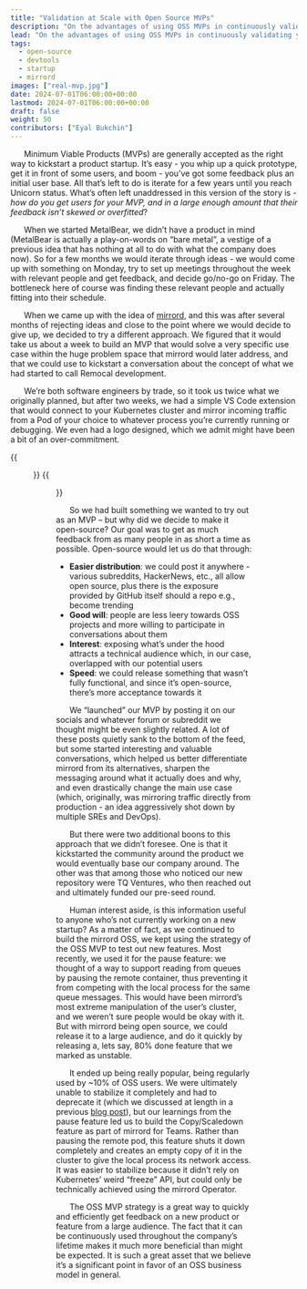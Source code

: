 ```yaml
---
title: "Validation at Scale with Open Source MVPs"
description: "On the advantages of using OSS MVPs in continuously validating your new product offerings."
lead: "On the advantages of using OSS MVPs in continuously validating your new product offerings."
tags:
  - open-source
  - devtools
  - startup
  - mirrord 
images: ["real-mvp.jpg"]
date: 2024-07-01T06:00:00+00:00
lastmod: 2024-07-01T06:00:00+00:00
draft: false
weight: 50
contributors: ["Eyal Bukchin"]
---
```

&nbsp;&nbsp;&nbsp;&nbsp;&nbsp;&nbsp;Minimum Viable Products (MVPs) are generally accepted as the right way to kickstart a product startup. It’s easy - you whip up a quick prototype, get it in front of some users, and boom - you’ve got some feedback plus an initial user base. All that’s left to do is iterate for a few years until you reach Unicorn status. What’s often left unaddressed in this version of the story is - _how do you get users for your MVP, and in a large enough amount that their feedback isn’t skewed or overfitted_?

&nbsp;&nbsp;&nbsp;&nbsp;&nbsp;&nbsp;When we started MetalBear, we didn’t have a product in mind (MetalBear is actually a play-on-words on “bare metal”, a vestige of a previous idea that has nothing at all to do with what the company does now). So for a few months we would iterate through ideas - we would come up with something on Monday, try to set up meetings throughout the week with relevant people and get feedback, and decide go/no-go on Friday. The bottleneck here of course was finding these relevant people and actually fitting into their schedule.

&nbsp;&nbsp;&nbsp;&nbsp;&nbsp;&nbsp;When we came up with the idea of [mirrord](https://mirrord.dev), and this was after several months of rejecting ideas and close to the point where we would decide to give up, we decided to try a different approach. We figured that it would take us about a week to build an MVP that would solve a very specific use case within the huge problem space that mirrord would later address, and that we could use to kickstart a conversation about the concept of what we had started to call Remocal development. 

&nbsp;&nbsp;&nbsp;&nbsp;&nbsp;&nbsp;We’re both software engineers by trade, so it took us twice what we originally planned, but after two weeks, we had a simple VS Code extension that would connect to your Kubernetes cluster and mirror incoming traffic from a Pod of your choice to whatever process  you’re currently running or debugging. We even had a logo designed, which we admit might have been a bit of an over-commitment.

{{<figure src="logo.png" class="center large-width">}}
{{<figure src="architecture.png" class="center large-width">}}


&nbsp;&nbsp;&nbsp;&nbsp;&nbsp;&nbsp;So we had built something we wanted to try out as an MVP – but why did we decide to make it open-source? Our goal was to get as much feedback from as many people in as short a time as possible. Open-source would let us do that through:
* **Easier distribution**: we could post it anywhere - various subreddits, HackerNews, etc., all allow open source, plus there is the exposure provided by GitHub itself should a repo e.g., become trending
* **Good will**: people are less leery towards OSS projects and more willing to participate in conversations about them
* **Interest**: exposing what’s under the hood attracts a technical audience which, in our case, overlapped with our potential users
* **Speed**: we could release something that wasn’t fully functional, and since it’s open-source, there’s more acceptance towards it

&nbsp;&nbsp;&nbsp;&nbsp;&nbsp;&nbsp;We “launched” our MVP by posting it on our socials and whatever forum or subreddit we thought might be even slightly related. A lot of these posts quietly sank to the bottom of the feed, but some started interesting and valuable conversations, which helped us better differentiate mirrord from its alternatives, sharpen the messaging around what it actually does and why, and even drastically change the main use case (which, originally, was mirroring traffic directly from production - an idea aggressively shot down by multiple SREs and DevOps).

&nbsp;&nbsp;&nbsp;&nbsp;&nbsp;&nbsp;But there were two additional boons to this approach that we didn’t foresee. One is that it kickstarted the community around the product we would eventually base our company around. The other was that among those who noticed our new repository were TQ Ventures, who then reached out and ultimately funded our pre-seed round.

&nbsp;&nbsp;&nbsp;&nbsp;&nbsp;&nbsp;Human interest aside, is this information useful to anyone who’s not currently working on a new startup? As a matter of fact, as we continued to build the mirrord OSS, we kept using the strategy of the OSS MVP to test out new features. Most recently, we used it for the pause feature: we thought of a way to support reading from queues by pausing the remote container, thus preventing it from competing with the local process for the same queue messages. This would have been mirrord’s most extreme manipulation of the user’s cluster, and we weren’t sure people would be okay with it. But with mirrord being open source, we could release it to a large audience, and do it quickly by releasing a, lets say, 80% done feature that we marked as unstable.

&nbsp;&nbsp;&nbsp;&nbsp;&nbsp;&nbsp;It ended up being really popular, being regularly used by ~10% of OSS users. We were ultimately unable to stabilize it completely and had to deprecate it (which we discussed at length in a previous [blog post](/blog/on-pausing-containers-how-we-built-and-why-we-deprecated-our-container-pause-feature)), but our learnings from the pause feature led us to build the Copy/Scaledown feature as part of mirrord for Teams. Rather than pausing the remote pod, this feature shuts it down completely and creates an empty copy of it in the cluster to give the local process its network access. It was easier to stabilize because it didn’t rely on Kubernetes’ weird “freeze” API, but could only be technically achieved using the mirrord Operator.

&nbsp;&nbsp;&nbsp;&nbsp;&nbsp;&nbsp;The OSS MVP strategy is a great way to quickly and efficiently get feedback on a new product or feature from a large audience. The fact that it can be continuously used throughout the company’s lifetime makes it much more beneficial than might be expected. It is such a great asset that we believe it’s a significant point in favor of an OSS business model in general. 
